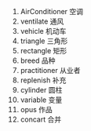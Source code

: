 1. AirConditioner 空调
2. ventilate 通风
3. vehicle 机动车
4. triangle 三角形
5. rectangle 矩形
6. breed 品种
7. practitioner 从业者
8. replenish 补充
9. cylinder 圆柱
10. variable 变量
11. opus 作品
12. concart 合并

